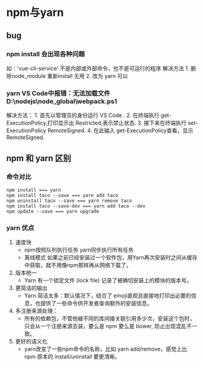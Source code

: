 # npm与yarn

## bug

### npm install 会出现各种问题

如：'vue-cli-service' 不是内部或外部命令，也不是可运行的程序 解决方法 1. 删除node\_module 重新install 无用 2. 改为 yarn 可以

### yarn VS Code中报错：无法加载文件 D:\nodejs\node\_global\webpack.ps1

解决方法： 1. 首先以管理员的身份运行 VS Code . 2. 在终端执行 get-ExecutionPolicy,打印显示出 Restricted,表示禁止状态. 3. 接下来在终端执行 set-ExecutionPolicy RemoteSigned. 4. 在此输入 get-ExecutionPolicy查看，显示 RemoteSigned.

## npm 和 yarn 区别

### 命令对比

```text
npm install === yarn 
npm install taco --save === yarn add taco
npm uninstall taco --save === yarn remove taco
npm install taco --save-dev === yarn add taco --dev
npm update --save === yarn upgrade
```

### yarn 优点

1. 速度快 
   * npm按照队列执行任务  yarn同步执行所有任务  
   * 离线模式 如果之前已经安装过一个软件包，用Yarn再次安装时之间从缓存中获取，就不用像npm那样再从网络下载了。
2. 版本统一
   * Yarn 有一个锁定文件 \(lock file\) 记录了被确切安装上的模块的版本号。
3. 更简洁的输出
   * Yarn 简洁太多：默认情况下，结合了 emoji直观且直接地打印出必要的信息，也提供了一些命令供开发者查询额外的安装信息。
4. 多注册来源处理：
   * 所有的依赖包，不管他被不同的库间接关联引用多少次，安装这个包时，只会从一个注册来源去装，要么是 npm 要么是 bower, 防止出现混乱不一致。
5. 更好的语义化
   * yarn改变了一些npm命令的名称，比如 yarn add/remove，感觉上比 npm 原本的 install/uninstall 要更清晰。

